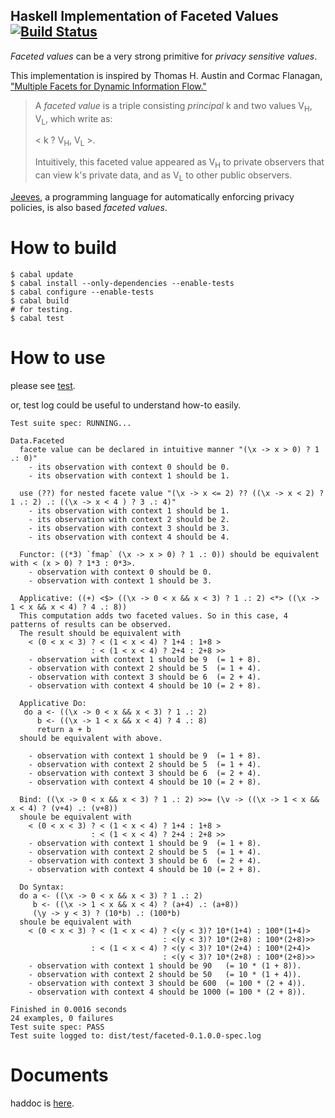 Haskell Implementation of Faceted Values [![Build Status](https://travis-ci.org/everpeace/faceted-values.svg?branch=master)](https://travis-ci.org/everpeace/faceted-values)
----
_Faceted values_ can be a very strong primitive for _privacy sensitive values_.

This implementation is inspired by Thomas H. Austin and Cormac Flanagan, ["Multiple Facets for Dynamic Information Flow."](http://users.soe.ucsc.edu/~cormac/papers/popl12b.pdf)

> A _faceted value_ is a triple consisting _principal_ k and two values V<sub>H</sub>, V<sub>L</sub>, which write as:
>
> \< k ? V<sub>H</sub>, V<sub>L</sub> \>.
>
> Intuitively, this faceted value appeared as V<sub>H</sub> to private observers that can view k's private data, and as V<sub>L</sub> to other public observers.

[Jeeves](http://jeeveslang.org), a programming language for automatically enforcing privacy policies, is also based _faceted values_.

How to build
==
```
$ cabal update
$ cabal install --only-dependencies --enable-tests
$ cabal configure --enable-tests
$ cabal build
# for testing.
$ cabal test
```
How to use
==
please see [test](https://github.com/everpeace/faceted-values/blob/master/test/Data/FacetedSpec.hs).

or, test log could be useful to understand how-to easily.
```
Test suite spec: RUNNING...

Data.Faceted
  facete value can be declared in intuitive manner "(\x -> x > 0) ? 1 .: 0)"
    - its observation with context 0 should be 0.
    - its observation with context 1 should be 1.

  use (??) for nested facete value "(\x -> x <= 2) ?? ((\x -> x < 2) ? 1 .: 2) .: ((\x -> x < 4 ) ? 3 .: 4)"
    - its observation with context 1 should be 1.
    - its observation with context 2 should be 2.
    - its observation with context 3 should be 3.
    - its observation with context 4 should be 4.

  Functor: ((*3) `fmap` (\x -> x > 0) ? 1 .: 0)) should be equivalent with < (x > 0) ? 1*3 : 0*3>.
    - observation with context 0 should be 0.
    - observation with context 1 should be 3.

  Applicative: ((+) <$> ((\x -> 0 < x && x < 3) ? 1 .: 2) <*> ((\x -> 1 < x && x < 4) ? 4 .: 8))
  This computation adds two faceted values. So in this case, 4 patterns of results can be observed.
  The result should be equivalent with
    < (0 < x < 3) ? < (1 < x < 4) ? 1+4 : 1+8 >
                  : < (1 < x < 4) ? 2+4 : 2+8 >>
    - observation with context 1 should be 9  (= 1 + 8).
    - observation with context 2 should be 5  (= 1 + 4).
    - observation with context 3 should be 6  (= 2 + 4).
    - observation with context 4 should be 10 (= 2 + 8).

  Applicative Do:
   do a <- ((\x -> 0 < x && x < 3) ? 1 .: 2)
      b <- ((\x -> 1 < x && x < 4) ? 4 .: 8)
      return a + b
  should be equivalent with above.

    - observation with context 1 should be 9  (= 1 + 8).
    - observation with context 2 should be 5  (= 1 + 4).
    - observation with context 3 should be 6  (= 2 + 4).
    - observation with context 4 should be 10 (= 2 + 8).

  Bind: ((\x -> 0 < x && x < 3) ? 1 .: 2) >>= (\v -> ((\x -> 1 < x && x < 4) ? (v+4) .: (v+8))
  shoule be equivalent with
    < (0 < x < 3) ? < (1 < x < 4) ? 1+4 : 1+8 >
                  : < (1 < x < 4) ? 2+4 : 2+8 >>
    - observation with context 1 should be 9  (= 1 + 8).
    - observation with context 2 should be 5  (= 1 + 4).
    - observation with context 3 should be 6  (= 2 + 4).
    - observation with context 4 should be 10 (= 2 + 8).

  Do Syntax:
  do a <- ((\x -> 0 < x && x < 3) ? 1 .: 2)
     b <- ((\x -> 1 < x && x < 4) ? (a+4) .: (a+8))
     (\y -> y < 3) ? (10*b) .: (100*b)
  shoule be equivalent with
    < (0 < x < 3) ? < (1 < x < 4) ? <(y < 3)? 10*(1+4) : 100*(1+4)>
                                  : <(y < 3)? 10*(2+8) : 100*(2+8)>>
                  : < (1 < x < 4) ? <(y < 3)? 10*(2+4) : 100*(2+4)>
                                  : <(y < 3)? 10*(2+8) : 100*(2+8)>>
    - observation with context 1 should be 90   (= 10 * (1 + 8)).
    - observation with context 2 should be 50   (= 10 * (1 + 4)).
    - observation with context 3 should be 600  (= 100 * (2 + 4)).
    - observation with context 4 should be 1000 (= 100 * (2 + 8)).

Finished in 0.0016 seconds
24 examples, 0 failures
Test suite spec: PASS
Test suite logged to: dist/test/faceted-0.1.0.0-spec.log
```

Documents
==
haddoc is [here](http://everpeace.github.io/faceted-values/faceted/index.html).
